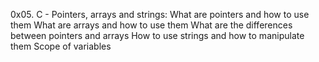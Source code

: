 
0x05. C - Pointers, arrays and strings:
What are pointers and how to use them
What are arrays and how to use them
What are the differences between pointers and arrays
How to use strings and how to manipulate them
Scope of variables
